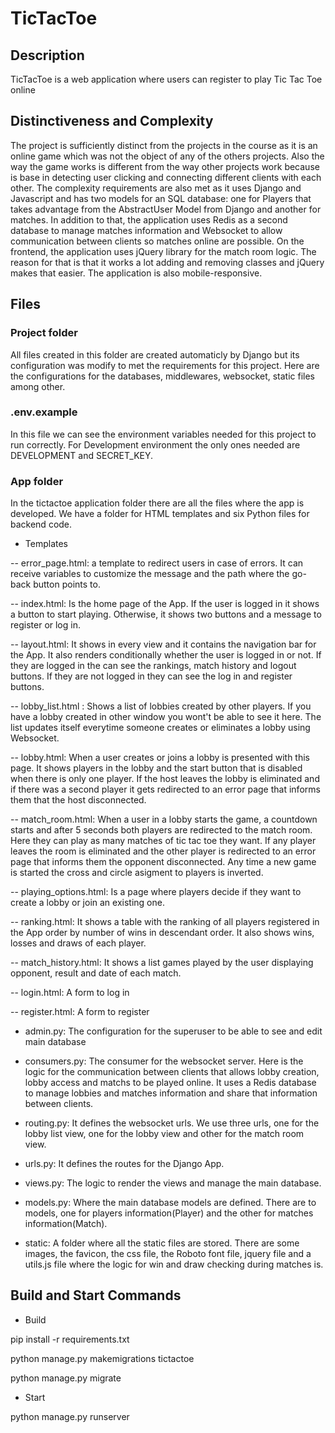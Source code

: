 # TicTacToe

## Description

TicTacToe is a web application where users can register to play Tic Tac Toe online

## Distinctiveness and Complexity

The project is sufficiently distinct from the projects in the course as it is an online game which was not the object of any of the others projects. Also the way the game works is different from the way other projects work because is base in detecting user clicking and connecting different clients with each other. The complexity requirements are also met as it uses Django and Javascript and has two models for an SQL database: one for Players that takes advantage from the AbstractUser Model from Django and another for matches. In addition to that, the application uses Redis as a second database to manage matches information and Websocket to allow communication between clients so matches online are possible. On the frontend, the application uses jQuery library for the match room logic. The reason for that is that it works a lot adding and removing classes and jQuery makes that easier. The application is also mobile-responsive.

## Files

### Project folder

All files created in this folder are created automaticly by Django but its configuration was modify to met the requirements for this project. Here are the configurations for the databases, middlewares, websocket, static files among other.

### .env.example

In this file we can see the environment variables needed for this project to run correctly. For Development environment the only ones needed are DEVELOPMENT and SECRET_KEY.

### App folder

In the tictactoe application folder there are all the files where the app is developed. We have a folder for HTML templates and six Python files for backend code.

- Templates

-- error_page.html: a template to redirect users in case of errors. It can receive variables to customize the message and the path where the go-back button points to.

-- index.html: Is the home page of the App. If the user is logged in it shows a button to start playing. Otherwise, it shows two buttons and a message to register or log in.

-- layout.html: It shows in every view and it contains the navigation bar for the App. It also renders conditionally whether the user is logged in or not. If they are logged in the can see the rankings, match history and logout buttons. If they are not logged in they can see the log in and register buttons.

-- lobby_list.html : Shows a list of lobbies created by other players. If you have a lobby created in other window you wont't be able to see it here. The list updates itself everytime someone creates or eliminates a lobby using Websocket.

-- lobby.html: When a user creates or joins a lobby is presented with this page. It shows players in the lobby and the start button that is disabled when there is only one player. If the host leaves the lobby is eliminated and if there was a second player it gets redirected to an error page that informs them that the host disconnected.

-- match_room.html: When a user in a lobby starts the game, a countdown starts and after 5 seconds both players are redirected to the match room. Here they can play as many matches of tic tac toe they want. If any player leaves the room is eliminated and the other player is redirected to an error page that informs them the opponent disconnected. Any time a new game is started the cross and circle asigment to players is inverted.

-- playing_options.html: Is a page where players decide if they want to create a lobby or join an existing one.

-- ranking.html: It shows a table with the ranking of all players registered in the App order by number of wins in descendant order. It also shows wins, losses and draws of each player.

-- match_history.html: It shows a list games played by the user displaying opponent, result and date of each match.

-- login.html: A form to log in

-- register.html: A form to register

- admin.py: The configuration for the superuser to be able to see and edit main database

- consumers.py: The consumer for the websocket server. Here is the logic for the communication between clients that allows lobby creation, lobby access and matchs to be played online. It uses a Redis database to manage lobbies and matches information and share that information between clients.

- routing.py: It defines the websocket urls. We use three urls, one for the lobby list view, one for the lobby view and other for the match room view.

- urls.py: It defines the routes for the Django App.

- views.py: The logic to render the views and manage the main database.

- models.py: Where the main database models are defined. There are to models, one for players information(Player) and the other for matches information(Match).

- static: A folder where all the static files are stored. There are some images, the favicon, the css file, the Roboto font file, jquery file and a utils.js file where the logic for win and draw checking during matches is.

## Build and Start Commands

- Build

pip install -r requirements.txt

python manage.py makemigrations tictactoe

python manage.py migrate

- Start

python manage.py runserver